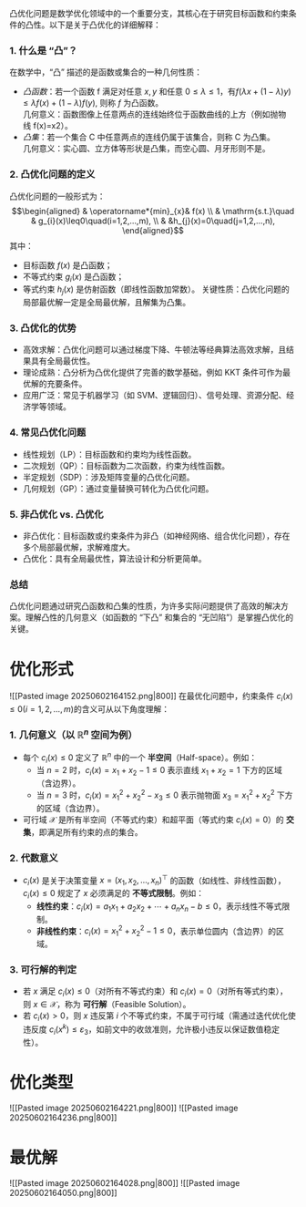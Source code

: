 凸优化问题是数学优化领域中的一个重要分支，其核心在于研究目标函数和约束条件的凸性。以下是关于凸优化的详细解释：
### 1. 什么是 “凸”？
在数学中，“凸” 描述的是函数或集合的一种几何性质：
- *凸函数*：若一个函数 f 满足对任意 $x,y$ 和任意 $0≤λ≤1$，有$f(λx+(1−λ)y)≤λf(x)+(1−λ)f(y)$,  则称 $f$ 为凸函数。  
    几何意义：函数图像上任意两点的连线始终位于函数曲线的上方（例如抛物线 f(x)=x2）。
- *凸集*：若一个集合 C 中任意两点的连线仍属于该集合，则称 C 为凸集。  
    几何意义：实心圆、立方体等形状是凸集，而空心圆、月牙形则不是。

### 2. 凸优化问题的定义
凸优化问题的一般形式为：  $$\begin{aligned}
 & \operatorname*{min}_{x}& f(x) \\
 &  \mathrm{s.t.}\quad & g_{i}(x)\leq0\quad(i=1,2,...,m), \\
 & &h_{j}(x)=0\quad(j=1,2,...,n),
\end{aligned}$$
其中：
- 目标函数 $f(x)$ 是凸函数；
- 不等式约束 $g_i​(x)$ 是凸函数；
- 等式约束 $h_j​(x)$ 是仿射函数（即线性函数加常数）。
关键性质：凸优化问题的局部最优解一定是全局最优解，且解集为凸集。

### 3. 凸优化的优势

- 高效求解：凸优化问题可以通过梯度下降、牛顿法等经典算法高效求解，且结果具有全局最优性。
- 理论成熟：凸分析为凸优化提供了完善的数学基础，例如 KKT 条件可作为最优解的充要条件。
- 应用广泛：常见于机器学习（如 SVM、逻辑回归）、信号处理、资源分配、经济学等领域。

### 4. 常见凸优化问题

- 线性规划（LP）：目标函数和约束均为线性函数。
- 二次规划（QP）：目标函数为二次函数，约束为线性函数。
- 半定规划（SDP）：涉及矩阵变量的凸优化问题。
- 几何规划（GP）：通过变量替换可转化为凸优化问题。

### 5. 非凸优化 vs. 凸优化

- 非凸优化：目标函数或约束条件为非凸（如神经网络、组合优化问题），存在多个局部最优解，求解难度大。
- 凸优化：具有全局最优性，算法设计和分析更简单。

### 总结

凸优化问题通过研究凸函数和凸集的性质，为许多实际问题提供了高效的解决方案。理解凸性的几何意义（如函数的 “下凸” 和集合的 “无凹陷”）是掌握凸优化的关键。

# 优化形式
![[Pasted image 20250602164152.png|800]]
在最优化问题中，约束条件 $c_i(x) \leq 0(i = 1, 2, \ldots, m)$的含义可从以下角度理解：
### 1. **几何意义（以 $\mathbb{R}^n$ 空间为例）**

- 每个 $c_i(x) \leq 0$ 定义了 $\mathbb{R}^n$ 中的一个 **半空间**（Half-space）。例如：
    - 当 $n=2$ 时，$c_i(x) = x_1 + x_2 - 1 \leq 0$ 表示直线 $x_1 + x_2 = 1$ 下方的区域（含边界）。
    - 当 $n=3$ 时，$c_i(x) = x_1^2 + x_2^2 - x_3 \leq 0$ 表示抛物面 $x_3 = x_1^2 + x_2^2$ 下方的区域（含边界）。
- 可行域 $\mathcal{X}$ 是所有半空间（不等式约束）和超平面（等式约束 $c_i(x)=0$）的 **交集**，即满足所有约束的点的集合。

### 2. **代数意义**

- $c_i(x)$ 是关于决策变量 $x = (x_1, x_2, \ldots, x_n)^\top$ 的函数（如线性、非线性函数），$c_i(x) \leq 0$ 规定了 $x$ 必须满足的 **不等式限制**。例如：
    - **线性约束**：$c_i(x) = a_1x_1 + a_2x_2 + \cdots + a_nx_n - b \leq 0$，表示线性不等式限制。
    - **非线性约束**：$c_i(x) = x_1^2 + x_2^2 - 1 \leq 0$，表示单位圆内（含边界）的区域。

### 3. **可行解的判定**

- 若 $x$ 满足 $c_i(x) \leq 0$（对所有不等式约束）和 $c_i(x) = 0$（对所有等式约束），则 $x \in \mathcal{X}$，称为 **可行解**（Feasible Solution）。
- 若 $c_i(x) > 0$，则 $x$ 违反第 $i$ 个不等式约束，不属于可行域（需通过迭代优化使违反度 $c_i(x^k) \leq \varepsilon_3$，如前文中的收敛准则，允许极小违反以保证数值稳定性）。
# 优化类型
![[Pasted image 20250602164221.png|800]]
![[Pasted image 20250602164236.png|800]]
# 最优解
![[Pasted image 20250602164028.png|800]]
![[Pasted image 20250602164050.png|800]]
